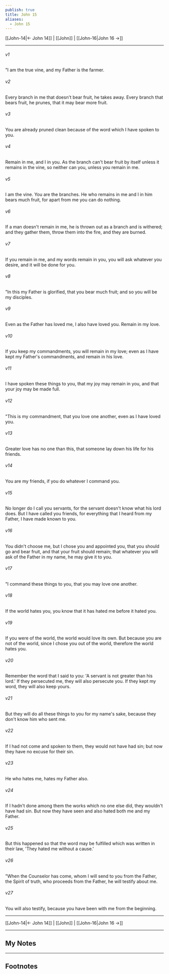 ```yaml
---
publish: true
title: John 15
aliases:
  - John 15
---
```


[[John-14|← John 14]] | [[John]] | [[John-16|John 16 →]]
***



###### v1 
"I am the true vine, and my Father is the farmer. 

###### v2 
Every branch in me that doesn't bear fruit, he takes away. Every branch that bears fruit, he prunes, that it may bear more fruit. 

###### v3 
You are already pruned clean because of the word which I have spoken to you. 

###### v4 
Remain in me, and I in you. As the branch can't bear fruit by itself unless it remains in the vine, so neither can you, unless you remain in me. 

###### v5 
I am the vine. You are the branches. He who remains in me and I in him bears much fruit, for apart from me you can do nothing. 

###### v6 
If a man doesn't remain in me, he is thrown out as a branch and is withered; and they gather them, throw them into the fire, and they are burned. 

###### v7 
If you remain in me, and my words remain in you, you will ask whatever you desire, and it will be done for you. 

###### v8 
"In this my Father is glorified, that you bear much fruit; and so you will be my disciples. 

###### v9 
Even as the Father has loved me, I also have loved you. Remain in my love. 

###### v10 
If you keep my commandments, you will remain in my love; even as I have kept my Father's commandments, and remain in his love. 

###### v11 
I have spoken these things to you, that my joy may remain in you, and that your joy may be made full. 

###### v12 
"This is my commandment, that you love one another, even as I have loved you. 

###### v13 
Greater love has no one than this, that someone lay down his life for his friends. 

###### v14 
You are my friends, if you do whatever I command you. 

###### v15 
No longer do I call you servants, for the servant doesn't know what his lord does. But I have called you friends, for everything that I heard from my Father, I have made known to you. 

###### v16 
You didn't choose me, but I chose you and appointed you, that you should go and bear fruit, and that your fruit should remain; that whatever you will ask of the Father in my name, he may give it to you. 

###### v17 
"I command these things to you, that you may love one another. 

###### v18 
If the world hates you, you know that it has hated me before it hated you. 

###### v19 
If you were of the world, the world would love its own. But because you are not of the world, since I chose you out of the world, therefore the world hates you. 

###### v20 
Remember the word that I said to you: 'A servant is not greater than his lord.' If they persecuted me, they will also persecute you. If they kept my word, they will also keep yours. 

###### v21 
But they will do all these things to you for my name's sake, because they don't know him who sent me. 

###### v22 
If I had not come and spoken to them, they would not have had sin; but now they have no excuse for their sin. 

###### v23 
He who hates me, hates my Father also. 

###### v24 
If I hadn't done among them the works which no one else did, they wouldn't have had sin. But now they have seen and also hated both me and my Father. 

###### v25 
But this happened so that the word may be fulfilled which was written in their law, 'They hated me without a cause.' 

###### v26 
"When the Counselor has come, whom I will send to you from the Father, the Spirit of truth, who proceeds from the Father, he will testify about me. 

###### v27 
You will also testify, because you have been with me from the beginning.

***
[[John-14|← John 14]] | [[John]] | [[John-16|John 16 →]]

---
## My Notes

---
## Footnotes